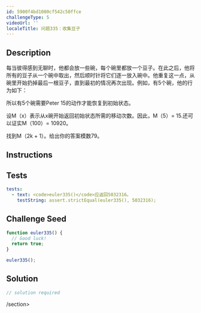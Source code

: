 ```yaml
---
id: 5900f4bd1000cf542c50ffce
challengeType: 5
videoUrl: ''
localeTitle: 问题335：收集豆子
---
```


## Description
<section id="description">每当彼得感到无聊时，他都会放一些碗，每个碗里都放一个豆子。在此之后，他将所有的豆子从一个碗中取出，然后顺时针将它们逐一放入碗中。他重复这一点，从碗里开始扔掉最后一根豆子，直到最初的情况再次出现。例如，有5个碗，他的行为如下： <p>所以有5个碗需要Peter 15的动作才能恢复到初始状态。 </p><p>设M（x）表示从x碗开始返回初始状态所需的移动次数。因此，M（5）= 15.还可以证实M（100）= 10920。 </p><p>找到M（2k + 1）。给出你的答案模数79。 </p></section>

## Instructions
<section id="instructions">
</section>

## Tests
<section id='tests'>

```yml
tests:
  - text: <code>euler335()</code>应返回5032316。
    testString: assert.strictEqual(euler335(), 5032316);

```

</section>

## Challenge Seed
<section id='challengeSeed'>

<div id='js-seed'>

```js
function euler335() {
  // Good luck!
  return true;
}

euler335();

```

</div>



</section>

## Solution
<section id='solution'>

```js
// solution required
```

/section>
